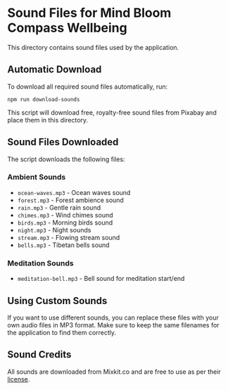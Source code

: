 # Sound Files for Mind Bloom Compass Wellbeing

This directory contains sound files used by the application.

## Automatic Download

To download all required sound files automatically, run:

```
npm run download-sounds
```

This script will download free, royalty-free sound files from Pixabay and place them in this directory.

## Sound Files Downloaded

The script downloads the following files:

### Ambient Sounds
- `ocean-waves.mp3` - Ocean waves sound
- `forest.mp3` - Forest ambience sound
- `rain.mp3` - Gentle rain sound
- `chimes.mp3` - Wind chimes sound
- `birds.mp3` - Morning birds sound
- `night.mp3` - Night sounds
- `stream.mp3` - Flowing stream sound
- `bells.mp3` - Tibetan bells sound

### Meditation Sounds
- `meditation-bell.mp3` - Bell sound for meditation start/end

## Using Custom Sounds

If you want to use different sounds, you can replace these files with your own audio files in MP3 format. Make sure to keep the same filenames for the application to find them correctly.

## Sound Credits

All sounds are downloaded from Mixkit.co and are free to use as per their [license](https://mixkit.co/license/).